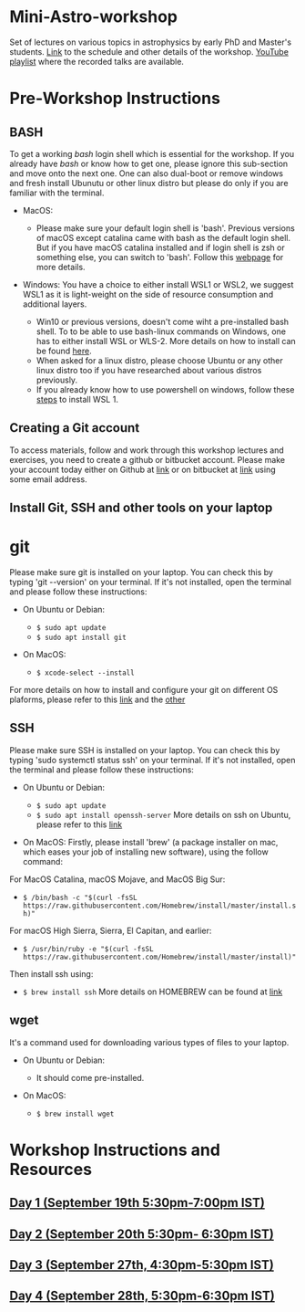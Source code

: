 # Mini-Astro-workshop
Set of lectures on various topics in astrophysics by early PhD and Master's students. [Link](https://sites.google.com/view/surendrapadamata/mini-astro-workshop) to the schedule and other details of the workshop. [YouTube playlist](https://www.youtube.com/playlist?list=PLJT6Gs_Eq5g3umr11xofnWUlbSXubie5C) where the recorded talks are available.

# Pre-Workshop Instructions
## BASH
To get a working *bash* login shell which is essential for the workshop. If you already have *bash* or know how to get one, please ignore this sub-section and move onto the next one. One can also dual-boot or remove windows and fresh install Ubunutu or other linux distro but please do only if you are familiar with the terminal.

* MacOS:
  * Please make sure your default login shell is 'bash'. Previous versions of macOS except catalina came with bash as the default login shell.
But if you have macOS catalina installed and if login shell is zsh or something else, 
you can switch to 'bash'. Follow this [webpage](https://www.howtogeek.com/444596/how-to-change-the-default-shell-to-bash-in-macos-catalina/) for more details.

* Windows:
You have a choice to either install WSL1 or WSL2, we suggest WSL1 as it is light-weight on the side of resource consumption and additional layers.
  * Win10 or previous versions, doesn't come wiht a pre-installed bash shell. To to be able to use bash-linux commands on Windows, one has to either install WSL or WLS-2. More details on how to install can be found [here](https://www.windowscentral.com/install-windows-subsystem-linux-windows-10#install_linux_subsystem_settings_windows10). 
  * When asked for a linux distro, please choose Ubuntu or any other linux distro too if you have researched about various distros previously.
  * If you already know how to use powershell on windows, follow these [steps](https://www.windowscentral.com/install-windows-subsystem-linux-windows-10#install_linux_subsystem_powershell_windows10) to install WSL 1.

## Creating a Git account
To access materials, follow and work through this workshop lectures and exercises, you need to create a github or bitbucket account. Please make your account today either on Github at [link](https://github.com/) or on bitbucket at [link](https://bitbucket.org/product/) using some email address.

## Install Git, SSH and other tools on your laptop
# git
Please make sure git is installed on your laptop. You can check this by typing 'git --version' on your terminal. If it's not installed, open the terminal and please follow these instructions:

* On Ubuntu or Debian: 
  * `$ sudo apt update`
  * `$ sudo apt install git`

* On MacOS:
  * `$ xcode-select --install`

For more details on how to install and configure your git on different OS plaforms, please refer to this [link](https://www.digitalocean.com/community/tutorials/how-to-contribute-to-open-source-getting-started-with-git) and the [other](https://www.atlassian.com/git/tutorials/install-git)

## SSH
Please make sure SSH is installed on your laptop. You can check this by typing 'sudo systemctl status ssh' on your terminal. If it's not installed, open the terminal and please follow these instructions:

* On Ubuntu or Debian:
  * `$ sudo apt update`
  * `$ sudo apt install openssh-server`
More details on ssh on Ubuntu, please refer to this [link](https://linuxize.com/post/how-to-enable-ssh-on-ubuntu-18-04/)

* On MacOS:
Firstly, please install 'brew' (a package installer on mac, which eases your job of installing new software), using the follow command:

For MacOS Catalina, macOS Mojave, and MacOS Big Sur:
  * `$ /bin/bash -c "$(curl -fsSL https://raw.githubusercontent.com/Homebrew/install/master/install.sh)"`

For macOS High Sierra, Sierra, El Capitan, and earlier:
  * `$ /usr/bin/ruby -e "$(curl -fsSL https://raw.githubusercontent.com/Homebrew/install/master/install)"`

Then install ssh using:
  * `$ brew install ssh`
More details on HOMEBREW can be found at [link](https://brew.sh/)

## wget
It's a command used for downloading various types of files to your laptop.

* On Ubuntu or Debian:
  * It should come pre-installed.

* On MacOS: 
  * `$ brew install wget`

# Workshop Instructions and Resources

## [Day 1 (September 19th 5:30pm-7:00pm IST)](https://github.com/ssp5361/Mini-Astro-workshop/tree/master/Day-1)
## [Day 2 (September 20th 5:30pm- 6:30pm IST)](https://github.com/ssp5361/Mini-Astro-workshop/tree/master/Day-2)
## [Day 3 (September 27th, 4:30pm-5:30pm IST)](https://github.com/ssp5361/Mini-Astro-workshop/tree/master/Day-3)
## [Day 4 (September 28th, 5:30pm-6:30pm IST)](https://github.com/ssp5361/Mini-Astro-workshop/tree/master/Day-4)
  



  
  
